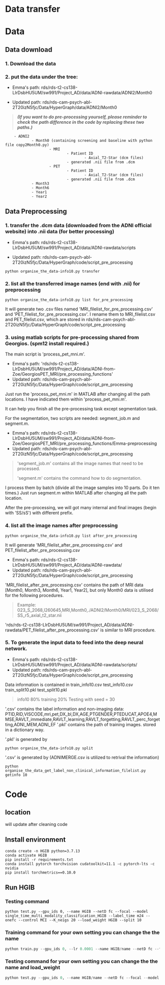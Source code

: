 # Data transfer

# Data

## Data download
### 1. Download the data
### 2. put the data under the tree:

 - Emma's path: rds/rds-t2-cs138-LlrDsbHU5UM/sw991/Project_AD/data/ADNI-rawdata/ADNI2/Month0

 - Updated path: rds/rds-cam-psych-abl-2T20izN5fjc/Data/HyperGraph/data/ADNI2/Month0

 > ***(If you want to do pre-processing yourself, please reminder to check the path difference in the code by replacing these two paths.)***

        - ADNI2
                - Month0 (containing screening and baseline with python file copy2Month0.py)
                        - MRI
                                - Patient ID
                                        - Axial_T2-Star (dcm files)
                                - generated .nii file from .dcm
                        - PET
                                - Patient ID
                                        - Axial_T2-Star (dcm files)
                                - generated .nii file from .dcm
                - Month3
                - Month6
                - Year1
                - Year2


## Data Preprocessing

### 1. transfer the .dcm data (downloaded from the ADNI official website) into .nii data (for better processing)
 - Emma's path: rds/rds-t2-cs138-LlrDsbHU5UM/sw991/Project_AD/data/ADNI-rawdata/scripts

 - Updated path: rds/rds-cam-psych-abl-2T20izN5fjc/Data/HyperGraph/code/script_pre_processing
```  rds/rds-t2-cs138-LlrDsbHU5UM/sw991/Project_AD/data/ADNI-rawdata/scripts
python organise_the_data-info10.py transfer
```

### 2. list all the transferred image names (end with .nii) for preprocessing
```
python organise_the_data-info10.py list for_pre_processing
```
It will generate two .csv files named 'MRI_filelist_for_pre_processing.csv' and 'PET_filelist_for_pre_processing.csv'.
I rename them to MRI_filelist.csv and PET_filelist.csv, which are stored in rds/rds-cam-psych-abl-2T20izN5fjc/Data/HyperGraph/code/script_pre_processing


### 3. using matlab scripts for pre-processing shared from Georgios. (spm12 install required.)

 The main script is 'process_pet_mni.m'.
 - Emma's path: 'rds/rds-t2-cs138-LlrDsbHU5UM/sw991/Project_AD/data/ADNI-from-Zoe/GeorgiosPET_MRI/pre_processing_functions'
 - Updated path: rds/rds-cam-psych-abl-2T20izN5fjc/Data/HyperGraph/code/script_pre_processing

 Just run the 'process_pet_mni.m' in MATLAB after changing all the path locations. I have indicated them within 'process_pet_mni.m'.

 It can help you finish all the pre-processing task except segmentation task.

 For the segmentation, two scripts are needed: segment_job.m and segment.m.
 - Emma's path: rds/rds-t2-cs138-LlrDsbHU5UM/sw991/Project_AD/data/ADNI-from-Zoe/GeorgiosPET_MRI/pre_processing_functions/Emma-preprocessing
 - Updated path: rds/rds-cam-psych-abl-2T20izN5fjc/Data/HyperGraph/code/script_pre_processing

  > 'segment_job.m' contains all the image names that need to be processed.
 >
 > 'segment.m' contains the command how to do segmentation.

 I process them by batch (divide all the image samples into 10 parts. Do it ten times.)
 Just run segment.m within MATLAB after changing all the path location.

 After the pre-processing, we will got many internal and final images (begin with 'SS/sS') with different prefix.


### 4. list all the image names after preprocessing

 ```
 python organise_the_data-info10.py list after_pre_processing
 ```
 It will generate 'MRI_filelist_after_pre_processing.csv' and PET_filelist_after_pre_processing.csv

 - Emma's path: rds/rds-t2-cs138-LlrDsbHU5UM/sw991/Project_AD/data/ADNI-rawdata/
 - Updated path: rds/rds-cam-psych-abl-2T20izN5fjc/Data/HyperGraph/code/script_pre_processing

 'MRI_filelist_after_pre_processing.csv' contains the path of MRI data [Month0, Month3, Month6, Year1, Year2], but only Month0 data is utilised for the following procedures.

  > Example:
  023_S_2068,I260645,MRI,Month0,./ADNI2/Month0/MRI/023_S_2068/SS_r5_axial_t2_star.nii

 'rds/rds-t2-cs138-LlrDsbHU5UM/sw991/Project_AD/data/ADNI-rawdata/PET_filelist_after_pre_processing.csv' is similar to MRI procedure.


### 5. To generate the input data to feed into the deep neural network.

 - Emma's path: rds/rds-t2-cs138-LlrDsbHU5UM/sw991/Project_AD/data/ADNI-rawdata/scripts/
 - Updated path: rds/rds-cam-psych-abl-2T20izN5fjc/Data/HyperGraph/code/script_pre_processing

 Data information is contained in
train_info10.csv   test_info10.csv
train_split10.pkl  test_split10.pkl

 > info10 80% training 20% Testing with seed = 30

 '.csv' contains the label information and non-imaging data: PTID,RID,VISCODE,mri,pet,DX_bl,DX,AGE,PTGENDER,PTEDUCAT,APOE4,MMSE,RAVLT_immediate,RAVLT_learning,RAVLT_forgetting,RAVLT_perc_forgetting,ADNI_MEM,ADNI_EF
 '.pkl' contains the path of training images. stored in a dictionary way.

 '.pkl' is generated by
 ```  rds/rds-t2-cs138-LlrDsbHU5UM/sw991/Project_AD/data/ADNI-rawdata/scripts
python organise_the_data-info10.py split
```
 '.csv' is generated by (ADNIMERGE.csv is utilized to retrival the information)
 ```  rds/rds-t2-cs138-LlrDsbHU5UM/sw991/Project_AD/data/ADNI-rawdata/scripts
python organise_the_data_get_label_non_clinical_information_filelist.py getinfo 10
```


# Code
## location
will update after cleaning code

## Install environment

```
conda create -n HGIB python=3.7.13
conda activate HGIB
pip install -r requirements.txt
conda install pytorch torchvision cudatoolkit=11.1 -c pytorch-lts -c nvidia
pip install torchmetrics==0.10.0
```

## Run HGIB


### Testing command
```
python test.py --gpu_ids 0, --name HGIB --netD fc --focal --model single_time_multi_modality_classification_HGIB --label_time m24 --onefc --control MCI --K_neigs 20 --load_weight HGIB --split 10

```

### Training command for your own setting you can change the the name
```python
python train.py --gpu_ids 0, --lr 0.0001 --name HGIB/name --netD fc --focal --model single_time_multi_modality_classification_HGIB --label_time m24 --onefc --control MCI --K_neigs 20 --continue_train --load_weight non_image/complete-modality-info10 --niter 0 --niter_decay 2000  --beta 10 --split 10
```
### Testing command for your own setting you can change the the name and load_weight

```python
python test.py --gpu_ids 0, --name HGIB/name --netD fc --focal --model single_time_multi_modality_classification_HGIB --label_time m24 --onefc --control MCI --K_neigs 20 --load_weight HGIB/name --split 10

```
